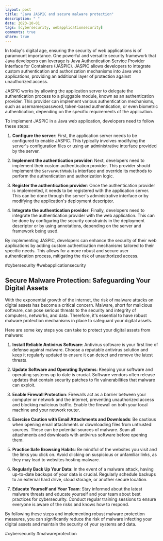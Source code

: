 ```yaml
---
layout: post
title: "Java JASPIC and secure malware protection"
description: " "
date: 2023-10-01
tags: [cybersecurity, webapplicationsecurity]
comments: true
share: true
---
```


In today's digital age, ensuring the security of web applications is of paramount importance. One powerful and versatile security framework that Java developers can leverage is Java Authentication Service Provider Interface for Containers (JASPIC). JASPIC allows developers to integrate custom authentication and authorization mechanisms into Java web applications, providing an additional layer of protection against unauthorized access.

JASPIC works by allowing the application server to delegate the authentication process to a pluggable module, known as an authentication provider. This provider can implement various authentication mechanisms, such as username/password, token-based authentication, or even biometric authentication, depending on the specific requirements of the application.

To implement JASPIC in a Java web application, developers need to follow these steps:

1. **Configure the server**: First, the application server needs to be configured to enable JASPIC. This typically involves modifying the server's configuration files or using an administrative interface provided by the server.

2. **Implement the authentication provider**: Next, developers need to implement their custom authentication provider. This provider should implement the `ServerAuthModule` interface and override its methods to perform the authentication and authorization logic.

3. **Register the authentication provider**: Once the authentication provider is implemented, it needs to be registered with the application server. This can be done through the server's administrative interface or by modifying the application's deployment descriptor.

4. **Integrate the authentication provider**: Finally, developers need to integrate the authentication provider with the web application. This can be done by configuring the security constraints in the deployment descriptor or by using annotations, depending on the server and framework being used.

By implementing JASPIC, developers can enhance the security of their web applications by adding custom authentication mechanisms tailored to their specific needs. This allows for a more robust and secure user authentication process, mitigating the risk of unauthorized access.

#cybersecurity #webapplicationsecurity

## Secure Malware Protection: Safeguarding Your Digital Assets

With the exponential growth of the internet, the risk of malware attacks on digital assets has become a critical concern. Malware, short for malicious software, can pose serious threats to the security and integrity of computers, networks, and data. Therefore, it's essential to have robust malware protection mechanisms in place to safeguard your digital assets.

Here are some key steps you can take to protect your digital assets from malware:

1. **Install Reliable Antivirus Software**: Antivirus software is your first line of defense against malware. Choose a reputable antivirus solution and keep it regularly updated to ensure it can detect and remove the latest threats.

2. **Update Software and Operating Systems**: Keeping your software and operating systems up to date is crucial. Software vendors often release updates that contain security patches to fix vulnerabilities that malware can exploit.

3. **Enable Firewall Protection**: Firewalls act as a barrier between your computer or network and the internet, preventing unauthorized access and blocking malicious traffic. Enable the firewall on both your local machine and your network router.

4. **Exercise Caution with Email Attachments and Downloads**: Be cautious when opening email attachments or downloading files from untrusted sources. These can be potential sources of malware. Scan all attachments and downloads with antivirus software before opening them.

5. **Practice Safe Browsing Habits**: Be mindful of the websites you visit and the links you click on. Avoid clicking on suspicious or unfamiliar links, as they may lead to websites hosting malware.

6. **Regularly Back Up Your Data**: In the event of a malware attack, having up-to-date backups of your data is crucial. Regularly schedule backups to an external hard drive, cloud storage, or another secure location.

7. **Educate Yourself and Your Team**: Stay informed about the latest malware threats and educate yourself and your team about best practices for cybersecurity. Conduct regular training sessions to ensure everyone is aware of the risks and knows how to respond.

By following these steps and implementing robust malware protection measures, you can significantly reduce the risk of malware infecting your digital assets and maintain the security of your systems and data.

#cybersecurity #malwareprotection